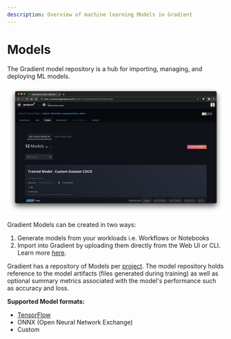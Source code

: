 ```yaml
---
description: Overview of machine learning Models in Gradient
---
```


# Models

The Gradient model repository is a hub for importing, managing, and deploying ML models. 

![Models are available within projects](../../.gitbook/assets/screen-shot-2021-01-18-at-10.12.57-pm%20%282%29%20%282%29%20%282%29%20%282%29%20%282%29%20%282%29%20%282%29%20%282%29%20%282%29.png)

Gradient Models can be created in two ways: 

1. Generate models from your workloads i.e. Workflows or Notebooks
2. Import into Gradient by uploading them directly from the Web UI or CLI. Learn more [here](create-a-model/).

Gradient has a repository of Models per [project](../../get-started/managing-projects/). The model repository holds reference to the model artifacts \(files generated during training\) as well as optional summary metrics associated with the model's performance such as accuracy and loss.

**Supported Model formats:**

* [TensorFlow](https://www.tensorflow.org/guide/saved_model)
* ONNX \(Open Neural Network Exchange\) 
* Custom

